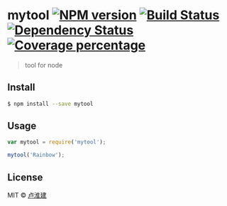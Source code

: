 # mytool [![NPM version][npm-image]][npm-url] [![Build Status][travis-image]][travis-url] [![Dependency Status][daviddm-image]][daviddm-url] [![Coverage percentage][coveralls-image]][coveralls-url]
> tool for node


## Install

```sh
$ npm install --save mytool
```


## Usage

```js
var mytool = require('mytool');

mytool('Rainbow');
```

## License

MIT © [卢淮建](http://www.time.org)


[npm-image]: https://badge.fury.io/js/mytool.svg
[npm-url]: https://npmjs.org/package/mytool
[travis-image]: https://travis-ci.org/webliving@qq.com/mytool.svg?branch=master
[travis-url]: https://travis-ci.org/webliving@qq.com/mytool
[daviddm-image]: https://david-dm.org/webliving@qq.com/mytool.svg?theme=shields.io
[daviddm-url]: https://david-dm.org/webliving@qq.com/mytool
[coveralls-image]: https://coveralls.io/repos/webliving@qq.com/mytool/badge.svg
[coveralls-url]: https://coveralls.io/r/webliving@qq.com/mytool
